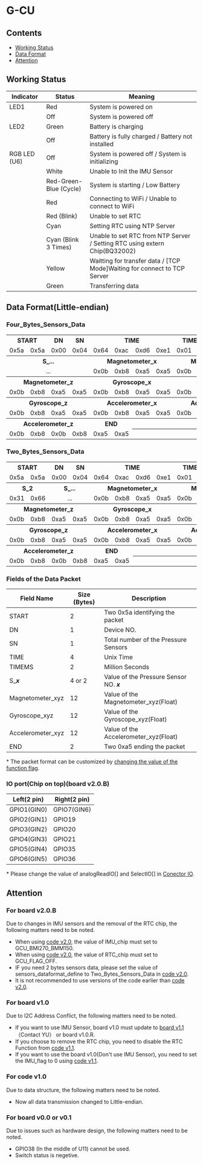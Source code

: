 # G-CU
## Contents
 - [Working Status](#working-status)
 - [Data Format](#data-format)
 - [Attention](#attention)

## Working Status

| Indicator    | Status                         | Meaning                                            |
| ------------ | ------------------------------ | -------------------------------------------------- |
| LED1         | Red                            | System is powered on     |
|              | Off                            | System is powered off    |
| LED2         | Green                          | Battery is charging      |
|              | Off                            | Battery is fully charged / Battery not installed   |
| RGB LED (U6) | Off                            | System is powered off / System is initializing     |
|              | White                          | Unable to Init the IMU Sensor |
|              | Red-Green-Blue (Cycle)         | System is starting / Low Battery     |
|              | Red                            | Connecting to WiFi / Unable to connect to WiFi  |
|              | Red (Blink)                    | Unable to set RTC     |
|              | Cyan                           | Setting RTC using NTP Server    |
|              | Cyan (Blink 3 Times)           | Unable to set RTC from NTP Server / Setting RTC using extern Chip(BQ32002)   |
|              | Yellow                         | Waitting for transfer data / [TCP Mode]Waiting for connect to TCP Server |
|              | Green                          | Transferring data   |



## Data Format(Little-endian)

### Four_Bytes_Sensors_Data
<table>
 <tr>
  <th colspan="2">START</th>
  <th>DN</th>
  <th>SN</th>
  <th colspan="4">TIME</th>
  <th colspan="2">TIMEMS</th>
  <th colspan="4">S_1</th>
 </tr>
 <tr>
  <td>0x5a</td>
  <td>0x5a</td>
  <td>0x00</td>
  <td>0x04</td>
  <td>0x64</td>
  <td>0xac</td>
  <td>0xd6</td>
  <td>0xe1</td>
  <td>0x01</td>
  <td>0xf4</td>
  <td>0x30</td>
  <td>0x8e</td>
  <td>0x00</td>
  <td>0x00</td>
 </tr>
 <tr>
  <th colspan="4">S_...</th>
  <th colspan="4">Magnetometer_x</th>
  <th colspan="4">Magnetometer_y</th>
 <tr>
  <td colspan="4" align="center">...</td>
  <td>0x0b</td>
  <td>0xb8</td>
  <td>0xa5</td>
  <td>0xa5</td>
  <td>0x0b</td>
  <td>0xb8</td>
  <td>0xa5</td>
  <td>0xa5</td>
  
  
 </tr>
 <tr>
  <th colspan="4">Magnetometer_z</th>
  <th colspan="4">Gyroscope_x</th>
  <th colspan="4">Gyroscope_y</th>
 </tr>
 <tr>
  <td>0x0b</td>
  <td>0xb8</td>
  <td>0xa5</td>
  <td>0xa5</td>
  <td>0x0b</td>
  <td>0xb8</td>
  <td>0xa5</td>
  <td>0xa5</td>
  <td>0x0b</td>
  <td>0xb8</td>
  <td>0xa5</td>
  <td>0xa5</td>
 </tr>
 <tr>
  <th colspan="4">Gyroscope_z</th>
  <th colspan="4">Accelerometer_x</th>
  <th colspan="4">Accelerometer_y</th>
 </tr>
 <tr>
  <td>0x0b</td>
  <td>0xb8</td>
  <td>0xa5</td>
  <td>0xa5</td>
  <td>0x0b</td>
  <td>0xb8</td>
  <td>0xa5</td>
  <td>0xa5</td>
  <td>0x0b</td>
  <td>0xb8</td>
  <td>0xa5</td>
  <td>0xa5</td>
 </tr>
 <tr>
  <th colspan="4">Accelerometer_z</th>
  <th colspan="2">END</th>
  <th colspan="6"></th>
 </tr>
 <tr>
  <td>0x0b</td>
  <td>0xb8</td>
  <td>0x0b</td>
  <td>0xb8</td>
  <td>0xa5</td>
  <td>0xa5</td>
  <th colspan="6"></th>
 </tr>
</table>

### Two_Bytes_Sensors_Data
<table>
 <tr>
  <th colspan="2">START</th>
  <th>DN</th>
  <th>SN</th>
  <th colspan="4">TIME</th>
  <th colspan="2">TIMEMS</th>
  <th colspan="2">S_1</th>
 </tr>
 <tr>
  <td>0x5a</td>
  <td>0x5a</td>
  <td>0x00</td>
  <td>0x04</td>
  <td>0x64</td>
  <td>0xac</td>
  <td>0xd6</td>
  <td>0xe1</td>
  <td>0x01</td>
  <td>0xf4</td>
  <td>0x30</td>
  <td>0x8e</td>
 </tr>
 <tr>
  <th colspan="2">S_2</th>
  <th colspan="2">S_...</th>
  <th colspan="4">Magnetometer_x</th>
  <th colspan="4">Magnetometer_y</th>
 <tr>
  <td>0x31</td>
  <td>0x66</td>
  <td colspan="2" align="center">...</td>
  <td>0x0b</td>
  <td>0xb8</td>
  <td>0xa5</td>
  <td>0xa5</td>
  <td>0x0b</td>
  <td>0xb8</td>
  <td>0xa5</td>
  <td>0xa5</td>
  
  
 </tr>
 <tr>
  <th colspan="4">Magnetometer_z</th>
  <th colspan="4">Gyroscope_x</th>
  <th colspan="4">Gyroscope_y</th>
 </tr>
 <tr>
  <td>0x0b</td>
  <td>0xb8</td>
  <td>0xa5</td>
  <td>0xa5</td>
  <td>0x0b</td>
  <td>0xb8</td>
  <td>0xa5</td>
  <td>0xa5</td>
  <td>0x0b</td>
  <td>0xb8</td>
  <td>0xa5</td>
  <td>0xa5</td>
 </tr>
 <tr>
  <th colspan="4">Gyroscope_z</th>
  <th colspan="4">Accelerometer_x</th>
  <th colspan="4">Accelerometer_y</th>
 </tr>
 <tr>
  <td>0x0b</td>
  <td>0xb8</td>
  <td>0xa5</td>
  <td>0xa5</td>
  <td>0x0b</td>
  <td>0xb8</td>
  <td>0xa5</td>
  <td>0xa5</td>
  <td>0x0b</td>
  <td>0xb8</td>
  <td>0xa5</td>
  <td>0xa5</td>
 </tr>
 <tr>
  <th colspan="4">Accelerometer_z</th>
  <th colspan="2">END</th>
  <th colspan="6"></th>
 </tr>
 <tr>
  <td>0x0b</td>
  <td>0xb8</td>
  <td>0x0b</td>
  <td>0xb8</td>
  <td>0xa5</td>
  <td>0xa5</td>
  <th colspan="6"></th>
 </tr>
</table>

### Fields of the Data Packet
| Field Name        | Size (Bytes) | Description                                         |
| ----------------- | ------------ | -------------------------------------------------- |
| START             | 2            | Two 0x5a identifying the packet    |
| DN                | 1            | Device NO.    |
| SN                | 1            | Total number of the Pressure Sensors      |
| TIME              | 4            | Unix Time   |
| TIMEMS            | 2            | Million Seconds     |
| S_***x***         | 4 or 2       | Value of the Pressure Sensor NO. ***x***    |
| Magnetometer_xyz  | 12           | Value of the Magnetometer_xyz(Float)  |
| Gyroscope_xyz     | 12           | Value of the Gyroscope_xyz(Float)  |
| Accelerometer_xyz | 12           | Value of the Accelerometer_xyz(Float)  |
| END               | 2            | Two 0xa5 ending the packet   |

\* The packet format can be customized by [changing the value of the function flag](Arduino/README.md#function-flag).

### IO port(Chip on top)(board v2.0.B)
| Left(2 pin)       | Right(2 pin)      |
| ----------------- | ----------------- |
| GPIO1(GIN0)       | GPIO7(GIN6)       |
| GPIO2(GIN1)       | GPIO19            |
| GPIO3(GIN2)       | GPIO20            |
| GPIO4(GIN3)       | GPIO21            |
| GPIO5(GIN4)       | GPIO35            |
| GPIO6(GIN5)       | GPIO36            |

\* Please change the value of analogReadIO[] and SelectIO[] in [Conector IO](Arduino/README.md#conector-io).



## Attention
### For board v2.0.B
Due to changes in IMU sensors and the removal of the RTC chip, the following matters need to be noted.
- When using [code v2.0](Arduino/v2.0/README.md), the value of IMU_chip must set to GCU_BMI270_BMM150.
- When using [code v2.0](Arduino/v2.0/README.md), the value of RTC_chip must set to GCU_FLAG_OFF.
- IF you need 2 bytes sensors data, please set the value of sensors_dataformat_define to Two_Bytes_Sensors_Data in [code v2.0](Arduino/v2.0/README.md).
- It is not recommended to use versions of the code earlier than [code v2.0](Arduino/v2.0/README.md).


### For board v1.0
Due to I2C Address Conflict, the following matters need to be noted.
 - If you want to use IMU Sensor, board v1.0 must update to [board v1.1](PCB%20Design/README.md) （Contact YU） or board v1.0.R.
 - If you choose to remove the RTC chip, you need to disable the RTC Function from [code v1.1](Arduino/v1.1/README.md).
 - If you want to use the board v1.0(Don't use IMU Sensor), you need to set the IMU_flag to 0 using [code v1.1](Arduino/v1.1/README.md).

### For code v1.0
Due to data structure, the following matters need to be noted.
 - Now all data transmission changed to Little-endian.

### For board v0.0 or v0.1
Due to issues such as hardware design, the following matters need to be noted.
 - GPIO38 (In the middle of U11) cannot be used.
 - Switch status is negetive.


